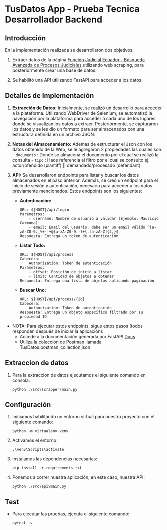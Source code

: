 # TusDatos App  - Prueba Tecnica Desarrollador Backend

## Introducción
En la implementación realizada se desarrollaron dos objetivos:

1. Extraer datos de la página [Función Judicial Ecuador - Búsqueda Avanzada de Procesos Judiciales](https://procesosjudiciales.funcionjudicial.gob.ec/expel-busqueda-avanzada) utilizando web scraping, para posteriormente crear una base de datos.
   
2. Se habilitó una API utilizando FastAPI para acceder a los datos.

## Detalles de Implementación

1. **Extracción de Datos:**
   Inicialmente, se realizó un desarrollo para acceder a la plataforma. Utilizando WebDriver de Selenium, se automatizó la navegación por la plataforma para acceder a cada uno de los lugares donde se visualizan los datos a extraer. Posteriormente, se capturaron los datos y se les dio un formato para ser almacenados con una estructura definida en un archivo JSON.

1. **Notas del Almacenamiento:**
    Ademas de estructurar el Json con los datos obtenido de la Web, se le agregaron 2 propiedades las cuales son:
        - `documento` : Donde se almacena el documento por el cual se realizó la consulta
        - `tipo` : Hace referencia al filtro por el cual se consulto ej: actor/ofendido (plantiff) || demandado/procesado (defendant)
   
2. **API:**
   Se desarrollaron endpoints para listar y buscar los datos almacenados en el paso anterior. Además, se creó un endpoint para el inicio de sesión y autenticación, necesario para acceder a los datos previamente mencionados. Estos endpoints son los siguientes:
   
   - **Autenticación:**
     ```
     URL: ${HOST}/api/login
     Parámetros:
         - username: Nombre de usuario a validar (Ejemplo: Mauricio Carmona)
         - email: Email del usuario, debe ser un email válido ^[a-zA-Z0-9._%+-]+@[a-zA-Z0-9.-]+\.[a-zA-Z]{2,}$
     Respuesta: Entrega un token de autenticación
     ```

   - **Listar Todo:**
     ```
     URL: ${HOST}/api/process
     Cabecera:
         Authorization: Token de autenticación
     Parámetros:
         - offset: Posición de inicio a listar
         - limit: Cantidad de objetos a obtener
     Respuesta: Entrega una lista de objetos aplicando paginación
     ```

   - **Buscar Uno:**
     ```
     URL: ${HOST}/api/process/{id}
     Cabecera:
         Authorization: Token de autenticación
     Respuesta: Entrega un objeto específico filtrado por su propiedad ID
     ```
* NOTA: Para ejecutar estos endpoints, sigue estos pasos (todos responden después de iniciar la aplicación):
    * Accede a la documentación generada por FastAPI [Docs](http://localhost:8000/docs)
    * Utiliza la colección de Postman llamada TusDatos.postman_collection.json

## Extraccion de datos
1. Para la extraccion de datos ejecutamos el siguiente comando en consola:
    ```
    python .\src\scrapper\main.py
    ```
## Configuración

1. Iniciamos habilitando un entorno virtual para nuestro proyecto con el siguiente comando:

    ```
    python -m virtualenv venv
    ```

2. Activamos el entorno:

    ```
    .\venv\Scripts\activate
    ```

3. Instalamos las dependencias necesarias:

    ```
    pip install -r requirements.txt
    ```

4. Ponemos a correr nuestra aplicación, en este caso, nuestra API:

    ```
    python .\src\api\main.py
    ```
  
## Test
* Para ejecutar las pruebas, ejecuta el siguiente comando:
    ```
    pytest -v 
    ```
